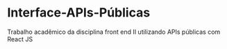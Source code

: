 # Interface-APIs-Públicas
Trabalho acadêmico da disciplina front end II utilizando APIs públicas com React JS
